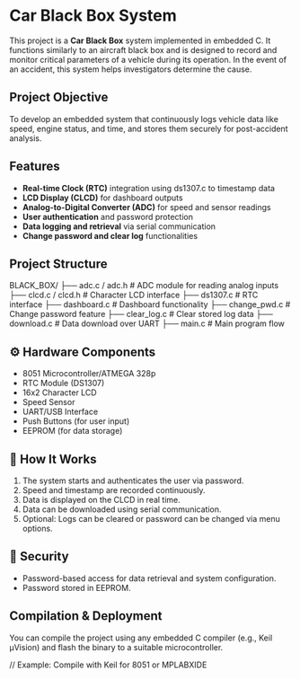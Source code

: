 # Car Black Box System

This project is a **Car Black Box** system implemented in embedded C. It functions similarly to an aircraft black box and is designed to record and monitor critical parameters of a vehicle during its operation. 
In the event of an accident, this system helps investigators determine the cause.

## Project Objective

To develop an embedded system that continuously logs vehicle data like speed, engine status, and time, and stores them securely for post-accident analysis.

##  Features

- **Real-time Clock (RTC)** integration using ds1307.c to timestamp data
- **LCD Display (CLCD)** for dashboard outputs
- **Analog-to-Digital Converter (ADC)** for speed and sensor readings
- **User authentication** and password protection
- **Data logging and retrieval** via serial communication
- **Change password and clear log** functionalities

##  Project Structure
BLACK_BOX/
├── adc.c / adc.h # ADC module for reading analog inputs
├── clcd.c / clcd.h # Character LCD interface
├── ds1307.c # RTC interface
├── dashboard.c # Dashboard functionality
├── change_pwd.c # Change password feature
├── clear_log.c # Clear stored log data
├── download.c # Data download over UART
├── main.c # Main program flow


## ⚙️ Hardware Components

- 8051 Microcontroller/ATMEGA 328p
- RTC Module (DS1307)
- 16x2 Character LCD
- Speed Sensor
- UART/USB Interface
- Push Buttons (for user input)
- EEPROM (for data storage)

## 🚀 How It Works

1. The system starts and authenticates the user via password.
2. Speed and timestamp are recorded continuously.
3. Data is displayed on the CLCD in real time.
4. Data can be downloaded using serial communication.
5. Optional: Logs can be cleared or password can be changed via menu options.

## 🔐 Security

- Password-based access for data retrieval and system configuration.
- Password stored in EEPROM.

## Compilation & Deployment

You can compile the project using any embedded C compiler (e.g., Keil µVision) and flash the binary to a suitable microcontroller.


// Example: Compile with Keil for 8051 or MPLABXIDE





